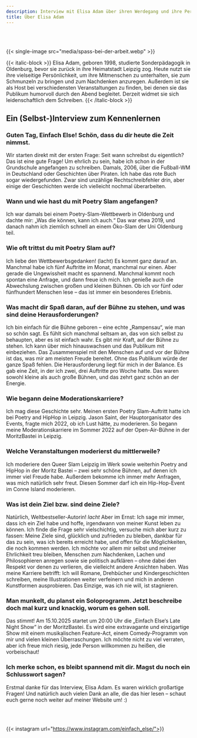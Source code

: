 ```yaml
---
description: Interview mit Elisa Adam über ihren Werdegang und ihre Person.
title: Über Elisa Adam
---
```


</br>
</br>


{{< single-image src="media/spass-bei-der-arbeit.webp" >}}

{{< italic-block >}}
Elisa Adam, geboren 1998, studierte Sonderpädagogik in Oldenburg, bevor sie zurück in ihre Heimatstadt Leipzig zog.
Heute nutzt sie ihre vielseitige Persönlichkeit, um ihre Mitmenschen zu unterhalten, sie zum Schmunzeln zu bringen und zum Nachdenken anzuregen. 
Außerdem ist sie als Host bei verschiedensten Veranstaltungen zu finden, bei denen sie das Publikum humorvoll durch den Abend begleitet.
Derzeit widmet sie sich leidenschaftlich dem Schreiben.
{{< /italic-block >}}

## Ein (Selbst-)Interview zum Kennenlernen

### Guten Tag, Einfach Else! Schön, dass du dir heute die Zeit nimmst.
Wir starten direkt mit der ersten Frage: Seit wann schreibst du eigentlich? Das ist eine gute Frage! Um ehrlich zu sein, habe ich schon in der Grundschule angefangen zu schreiben.
Damals, 2006, über die Fußball-WM in Deutschland oder Geschichten über Piraten. Ich habe das rote Buch sogar wiedergefunden.
Zwar sind unzählige Rechtschreibfehler drin, aber einige der Geschichten werde ich vielleicht nochmal überarbeiten.

### Wann und wie hast du mit Poetry Slam angefangen?
Ich war damals bei einem Poetry-Slam-Wettbewerb in Oldenburg und dachte mir: „Was die können, kann ich auch.“
Das war etwa 2019, und danach nahm ich ziemlich schnell an einem Öko-Slam der Uni Oldenburg teil.

### Wie oft trittst du mit Poetry Slam auf?
Ich liebe den Wettbewerbsgedanken! (lacht) Es kommt ganz darauf an.
Manchmal habe ich fünf Auftritte im Monat, manchmal nur einen.
Aber gerade die Ungewissheit macht es spannend. Manchmal kommt noch spontan eine Anfrage, und dann freue ich mich. Ich genieße auch die Abwechslung zwischen großen und kleinen Bühnen. Ob ich vor fünf oder fünfhundert Menschen lese – das ist immer ein besonderes Erlebnis.

### Was macht dir Spaß daran, auf der Bühne zu stehen, und was sind deine Herausforderungen?
Ich bin einfach für die Bühne geboren – eine echte „Rampensau“, wie man so schön sagt. Es fühlt sich manchmal seltsam an, das von sich selbst zu behaupten, aber es ist einfach wahr. Es gibt mir Kraft, auf der Bühne zu stehen. Ich kann über mich hinauswachsen und das Publikum mit einbeziehen. Das Zusammenspiel mit den Menschen auf und vor der Bühne ist das, was mir am meisten Freude bereitet. Ohne das Publikum würde der ganze Spaß fehlen. Die Herausforderung liegt für mich in der Balance. Es gab eine Zeit, in der ich zwei, drei Auftritte pro Woche hatte. Das waren sowohl kleine als auch große Bühnen, und das zehrt ganz schön an der Energie.

### Wie begann deine Moderationskarriere?
Ich mag diese Geschichte sehr. Meinen ersten Poetry Slam-Auftritt hatte ich bei Poetry and HipHop in Leipzig.
Jason Saint, der Hauptorganisator des Events, fragte mich 2022, ob ich Lust hätte, zu moderieren.
So begann meine Moderationskarriere im Sommer 2022 auf der Open-Air-Bühne in der MoritzBastei in Leipzig.

### Welche Veranstaltungen moderierst du mittlerweile?
Ich moderiere den Queer Slam Leipzig im Werk sowie weiterhin Poetry and HipHop in der Moritz Bastei – zwei sehr schöne Bühnen, auf denen ich immer viel Freude habe.
Außerdem bekomme ich immer mehr Anfragen, was mich natürlich sehr freut.
Diesen Sommer darf ich ein Hip-Hop-Event im Conne Island moderieren.

### Was ist dein Ziel bzw. sind deine Ziele?
Natürlich, Weltbestseller-Autorin! *lacht*
Aber im Ernst: Ich sage mir immer, dass ich ein Ziel habe und hoffe, irgendwann von meiner Kunst leben zu können. Ich finde die Frage sehr vielschichtig, versuche mich aber kurz zu fassen:
Meine Ziele sind, glücklich und zufrieden zu bleiben, dankbar für das zu sein, was ich bereits erreicht habe, und offen für die Möglichkeiten, die noch kommen werden.
Ich möchte vor allem mir selbst und meiner Ehrlichkeit treu bleiben, Menschen zum Nachdenken, Lachen und Philosophieren anregen sowie sie politisch aufklären – ohne dabei den Respekt vor denen zu verlieren, die vielleicht andere Ansichten haben.
Was meine Karriere betrifft: Ich will Romane, Drehbücher und Kindergeschichten schreiben, meine Illustrationen weiter verfeinern und mich in anderen Kunstformen ausprobieren. Das Einzige, was ich nie will, ist stagnieren.

### Man munkelt, du planst ein Soloprogramm. Jetzt beschreibe doch mal kurz und knackig, worum es gehen soll.
Das stimmt! Am 15.10.2025 startet um 20:00 Uhr die „Einfach Else‘s Late Night Show“ in der MoritzBastei.
Es wird eine extravagante und einzigartige Show mit einem musikalischen Feature-Act, einem Comedy-Programm von mir und vielen kleinen Überraschungen.
Ich möchte nicht zu viel verraten, aber ich freue mich riesig, jede Person willkommen zu heißen, die vorbeischaut!

### Ich merke schon, es bleibt spannend mit dir. Magst du noch ein Schlusswort sagen?
Erstmal danke für das Interview, Elisa Adam. Es waren wirklich großartige Fragen! Und natürlich auch vielen Dank an alle, die das hier lesen – schaut euch gerne noch weiter auf meiner Website um! :)

</br>
</br>

{{< instagram url="https://www.instagram.com/einfach_else/">}}
